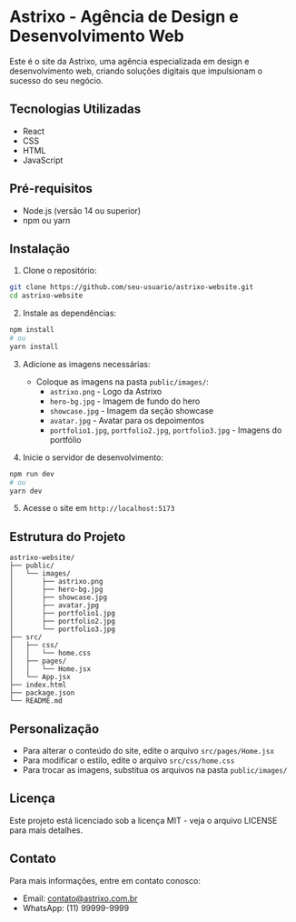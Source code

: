 # Astrixo - Agência de Design e Desenvolvimento Web

Este é o site da Astrixo, uma agência especializada em design e desenvolvimento web, criando soluções digitais que impulsionam o sucesso do seu negócio.

## Tecnologias Utilizadas

- React
- CSS
- HTML
- JavaScript

## Pré-requisitos

- Node.js (versão 14 ou superior)
- npm ou yarn

## Instalação

1. Clone o repositório:
```bash
git clone https://github.com/seu-usuario/astrixo-website.git
cd astrixo-website
```

2. Instale as dependências:
```bash
npm install
# ou
yarn install
```

3. Adicione as imagens necessárias:
   - Coloque as imagens na pasta `public/images/`:
     - `astrixo.png` - Logo da Astrixo
     - `hero-bg.jpg` - Imagem de fundo do hero
     - `showcase.jpg` - Imagem da seção showcase
     - `avatar.jpg` - Avatar para os depoimentos
     - `portfolio1.jpg`, `portfolio2.jpg`, `portfolio3.jpg` - Imagens do portfólio

4. Inicie o servidor de desenvolvimento:
```bash
npm run dev
# ou
yarn dev
```

5. Acesse o site em `http://localhost:5173`

## Estrutura do Projeto

```
astrixo-website/
├── public/
│   └── images/
│       ├── astrixo.png
│       ├── hero-bg.jpg
│       ├── showcase.jpg
│       ├── avatar.jpg
│       ├── portfolio1.jpg
│       ├── portfolio2.jpg
│       └── portfolio3.jpg
├── src/
│   ├── css/
│   │   └── home.css
│   ├── pages/
│   │   └── Home.jsx
│   └── App.jsx
├── index.html
├── package.json
└── README.md
```

## Personalização

- Para alterar o conteúdo do site, edite o arquivo `src/pages/Home.jsx`
- Para modificar o estilo, edite o arquivo `src/css/home.css`
- Para trocar as imagens, substitua os arquivos na pasta `public/images/`

## Licença

Este projeto está licenciado sob a licença MIT - veja o arquivo LICENSE para mais detalhes.

## Contato

Para mais informações, entre em contato conosco:
- Email: contato@astrixo.com.br
- WhatsApp: (11) 99999-9999

